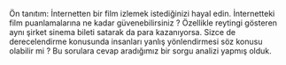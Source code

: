 Ön tanıtım:
İnternetten bir film izlemek istediğinizi hayal edin. İnternetteki film puanlamalarına ne kadar güvenebilirsiniz ? 
Özellikle reytingi gösteren aynı şirket sinema bileti satarak da para kazanıyorsa. Sizce de derecelendirme konusunda insanları yanlış yönlendirmesi söz konusu olabilir mi ?
Bu sorulara cevap aradığımız bir sorgu analizi yapmış olduk.
